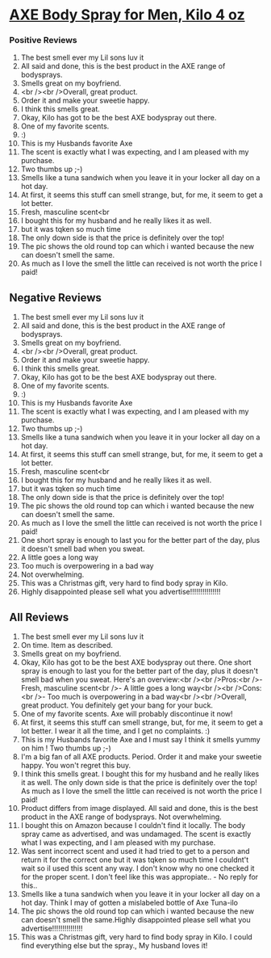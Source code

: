 # [AXE Body Spray for Men, Kilo 4 oz](https://products.checkmycream.com/products/axe-body-spray-for-men-kilo-4-oz.html)

### Positive Reviews

<ol>
      <li>The best smell ever my Lil sons luv it</li>
      <li>All said and done, this is the best product in the AXE range of bodysprays.</li>
      <li>Smells great on my boyfriend.</li>
      <li>&lt;br /&gt;&lt;br /&gt;Overall, great product.  </li>
      <li>Order it and make your sweetie happy.  </li>
      <li>I think this smells great.  </li>
      <li>Okay, Kilo has got to be the best AXE bodyspray out there.  </li>
      <li>One of my favorite scents.</li>
      <li>:)</li>
      <li>This is my Husbands favorite Axe</li>
      <li>The scent is exactly what I was expecting, and I am pleased with my purchase.</li>
      <li>Two thumbs up ;-)</li>
      <li>Smells like a tuna sandwich when you leave it in your locker all day on a hot day.</li>
      <li>At first, it seems this stuff can smell strange, but, for me, it seem to get a lot better.  </li>
      <li>Fresh, masculine scent&lt;br</li>
      <li>I bought this for my husband and he really likes it as well.  </li>
      <li>but it was tqken so much time</li>
      <li>The only down side is that the price is definitely over the top!  </li>
      <li>The pic shows the old round top can which i wanted because the new can doesn&#x27;t smell the same.</li>
      <li>As much as I love the smell the little can received is not worth the price I paid!</li>
</ol>


<h2>Negative Reviews</h2>
<ol>
<li> The best smell ever my Lil sons luv it</li>
<li> All said and done, this is the best product in the AXE range of bodysprays.</li>
<li> Smells great on my boyfriend.</li>
<li> &lt;br /&gt;&lt;br /&gt;Overall, great product.  </li>
<li> Order it and make your sweetie happy.  </li>
<li> I think this smells great.  </li>
<li> Okay, Kilo has got to be the best AXE bodyspray out there.  </li>
<li> One of my favorite scents.</li>
<li> :)</li>
<li> This is my Husbands favorite Axe</li>
<li> The scent is exactly what I was expecting, and I am pleased with my purchase.</li>
<li> Two thumbs up ;-)</li>
<li> Smells like a tuna sandwich when you leave it in your locker all day on a hot day.</li>
<li> At first, it seems this stuff can smell strange, but, for me, it seem to get a lot better.  </li>
<li> Fresh, masculine scent&lt;br</li>
<li> I bought this for my husband and he really likes it as well.  </li>
<li> but it was tqken so much time</li>
<li> The only down side is that the price is definitely over the top!  </li>
<li> The pic shows the old round top can which i wanted because the new can doesn&#x27;t smell the same.</li>
<li> As much as I love the smell the little can received is not worth the price I paid!</li>
<li> One short spray is enough to last you for the better part of the day, plus it doesn&#x27;t smell bad when you sweat.  </li>
<li> A little goes a long way</li>
<li> Too much is overpowering in a bad way</li>
<li> Not overwhelming.</li>
<li> This was a Christmas gift, very hard to find body  spray in Kilo.</li>
<li> Highly disappointed please sell what you advertise!!!!!!!!!!!!!!!</li>
</ol>

<h2>All Reviews</h2>

<ol>
    <li> The best smell ever my Lil sons luv it</li>
    <li> On time.  Item as described.</li>
    <li> Smells great on my boyfriend.</li>
    <li> Okay, Kilo has got to be the best AXE bodyspray out there.  One short spray is enough to last you for the better part of the day, plus it doesn&#x27;t smell bad when you sweat.  Here&#x27;s an overview:&lt;br /&gt;&lt;br /&gt;Pros:&lt;br /&gt;- Fresh, masculine scent&lt;br /&gt;- A little goes a long way&lt;br /&gt;&lt;br /&gt;Cons:&lt;br /&gt;- Too much is overpowering in a bad way&lt;br /&gt;&lt;br /&gt;Overall, great product.  You definitely get your bang for your buck.</li>
    <li> One of my favorite scents. Axe will probably discontinue it now!</li>
    <li> At first, it seems this stuff can smell strange, but, for me, it seem to get a lot better.  I wear it all the time, and I get no complaints.  :)</li>
    <li> This is my Husbands favorite Axe and I must say I think it smells yummy on him ! Two thumbs up ;-)</li>
    <li> I&#x27;m a big fan of all AXE products.  Period.  Order it and make your sweetie happy.  You won&#x27;t regret this buy.</li>
    <li> I think this smells great.  I bought this for my husband and he really likes it as well.  The only down side is that the price is definitely over the top!  As much as I love the smell the little can received is not worth the price I paid!</li>
    <li> Product differs from image displayed. All said and done, this is the best product in the AXE range of bodysprays. Not overwhelming.</li>
    <li> I bought this on Amazon because I couldn&#x27;t find it locally. The body spray came as advertised, and was undamaged. The scent is exactly what I was expecting, and I am pleased with my purchase.</li>
    <li> Was sent incorrect scent and used it had tried to get to a person and return it for the correct one but it was tqken so much time I couldnt&#x27;t wait so iI used this scent any way. I don&#x27;t know why no one checked it for the proper scent. I don&#x27;t feel like this was appropiate.. - No reply for this..</li>
    <li> Smells like a tuna sandwich when you leave it in your locker all day on a hot day. Think I may of gotten a mislabeled bottle of Axe Tuna-ilo</li>
    <li> The pic shows the old round top can which i wanted because the new can doesn&#x27;t smell the same.Highly disappointed please sell what you advertise!!!!!!!!!!!!!!!</li>
    <li> This was a Christmas gift, very hard to find body  spray in Kilo. I could find everything else but the spray., My husband loves it!</li>
</ol>




